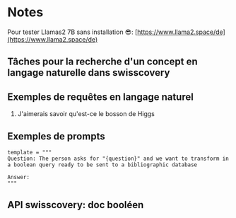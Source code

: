 # Notes

Pour tester Llamas2 7B sans installation 😎: [https://www.llama2.space/de](https://www.llama2.space/de)

## Tâches pour la recherche d'un concept en langage naturelle dans swisscovery


## Exemples de requêtes en langage naturel
1. J'aimerais savoir qu'est-ce le bosson de Higgs


## Exemples de prompts
    template = """
    Question: The person asks for "{question}" and we want to transform in a boolean query ready to be sent to a bibliographic database
    
    Answer:
    """

    


## API swisscovery: doc booléen


